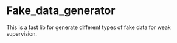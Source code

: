 # Fake_data_generator
This is a fast lib for generate different types of fake data for weak supervision.
